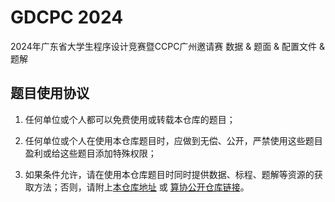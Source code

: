 # GDCPC 2024

2024年广东省大学生程序设计竞赛暨CCPC广州邀请赛 数据 & 题面 & 配置文件 & 题解

## 题目使用协议

1. 任何单位或个人都可以免费使用或转载本仓库的题目；

2. 任何单位或个人在使用本仓库题目时，应做到无偿、公开，严禁使用这些题目盈利或给这些题目添加特殊权限；

3. 如果条件允许，请在使用本仓库题目时同时提供数据、标程、题解等资源的获取方法；否则，请附上[本仓库地址](https://www.gitlink.org.cn/thusaa/gdcpc2024) 或 [算协公开仓库链接](https://thusaac.com/public)。
